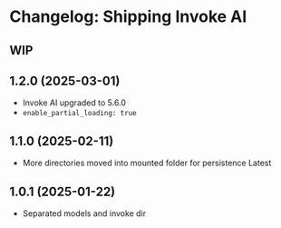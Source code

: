 # Changelog: Shipping Invoke AI

## WIP

## 1.2.0 (2025-03-01)

- Invoke AI upgraded to 5.6.0
- `enable_partial_loading: true`

## 1.1.0 (2025-02-11)
 
 - More directories moved into mounted folder for persistence Latest

## 1.0.1 (2025-01-22)

- Separated models and invoke dir


